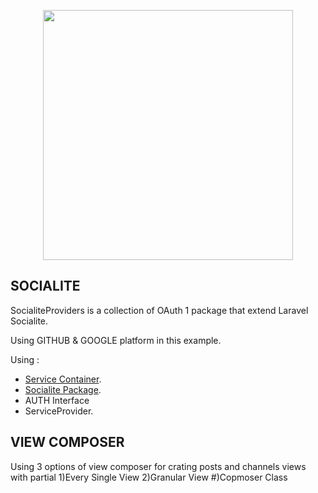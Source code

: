 <p align="center"><img src="https://madewithnetworkfra.fra1.digitaloceanspaces.com/spatie-space-production/1553/socialite.jpg" width="400"></p>


## SOCIALITE 
SocialiteProviders is a collection of OAuth 1 package that extend Laravel Socialite.

Using GITHUB & GOOGLE platform in this example.

Using :
- [Service Container](https://laravel.com/docs/8.x/container).
- [Socialite Package](https://laravel.com/docs/8.x/socialite).
- AUTH Interface 
- ServiceProvider.


## VIEW COMPOSER

Using 3 options of view composer for crating posts and channels views with partial
1)Every Single View
2)Granular View
#)Copmoser Class
